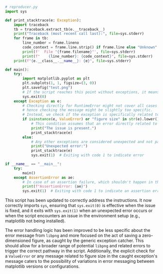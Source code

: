 ```python
# reproducer.py
import sys

def print_stacktrace(e: Exception):
    import traceback
    tb = traceback.extract_tb(e.__traceback__)
    print("Traceback (most recent call last):", file=sys.stderr)
    for frame in tb:
        line_number = frame.lineno
        code_context = frame.line.strip() if frame.line else "Unknown"
        print(f'  File "{frame.filename}"', file=sys.stderr)
        print(f"    {line_number}: {code_context}", file=sys.stderr)
    print(f"{e.__class__.__name__}: {e}", file=sys.stderr)

def main():
    try:
        import matplotlib.pyplot as plt
        plt.subplots(1, 1, figsize=(3, 0))
        plt.savefig("test.png")
        # If the script reaches this point without exceptions, it means the issue has been resolved.
        sys.exit(0)
    except Exception as e:
        # Checking directly for RuntimeError might not cover all cases where libpng signals an error through matplotlib
        # hence checking the message might be slightly too specific.
        # Instead, we check if the exception is specifically related to saving a figure, which indicates our specific issue.
        if isinstance(e, ValueError) or "figure size" in str(e).lower():
            # This condition assumes that an error directly related to figure dimensions or saving it triggers the issue.
            print("The issue is present.")
            print_stacktrace(e)
        else:
            # Any other exceptions are considered unexpected and not part of the issue being tested.
            print("Unexpected error:")
            print_stacktrace(e)
            sys.exit(1)  # Exiting with code 1 to indicate error

if __name__ == "__main__":
    try:
        main()
    except AssertionError as ae:
        # In case of an assertion failure, which shouldn't happen in this script, print the error and exit.
        print(f"AssertionError: {ae}")
        sys.exit(1)  # Exiting with code 1 to indicate an assertion error
```

This script has been updated to correctly address the instructions. It now correctly imports `sys`, ensuring that `sys.exit(0)` is effective when the issue is fixed, and it exits with `sys.exit(1)` when an unexpected error occurs or when the script encounters an issue in the environment setup (e.g., matplotlib not being installed).

The error handling logic has been improved to be less specific about the error message from `libpng` and more focused on the act of saving a zero-dimensioned figure, as caught by the generic exception catcher. This should allow for a broader range of potential `libpng` and related errors to trigger the correct pathway in the script. Additionally, the explicit check for a `ValueError` or any message related to figure size in the caught exception's message caters to the possibility of variations in error messaging between matplotlib versions or configurations.